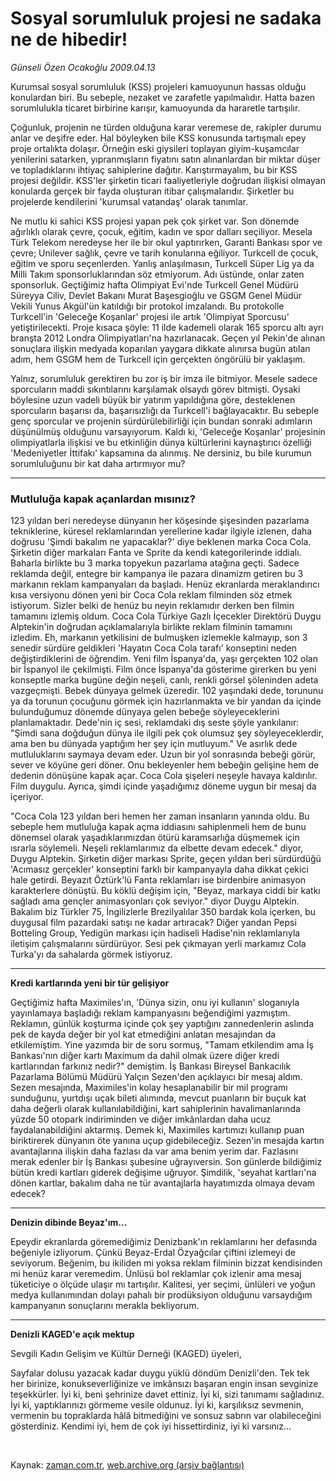 # Sosyal sorumluluk projesi ne sadaka ne de hibedir!

*Günseli Özen Ocakoğlu 2009.04.13*

<tr><td class="metin" colspan="2" style="padding-top: 20px; padding-left: 5px; padding-right: 10px;">Kurumsal sosyal sorumluluk (KSS) projeleri kamuoyunun hassas olduğu konulardan biri. Bu sebeple, nezaket ve zarafetle yapılmalıdır. Hatta bazen sorumlulukla ticaret birbirine karışır, kamuoyunda da hararetle tartışılır.</td></tr><tr><td class="metin" colspan="2" style="padding-top: 20px; padding-left: 5px; padding-right: 10px;"><p>Çoğunluk, projenin ne türden olduğuna karar veremese de, rakipler durumu anlar ve deşifre eder. Hal böyleyken bile KSS konusunda tartışmalı epey proje ortalıkta dolaşır. Örneğin eski giysileri toplayan giyim-kuşamcılar yenilerini satarken, yıpranmışların fiyatını satın alınanlardan bir miktar düşer ve topladıklarını ihtiyaç sahiplerine dağıtır. Karıştırmayalım, bu bir KSS projesi değildir. KSS'ler şirketin ticari faaliyetleriyle doğrudan ilişkisi olmayan konularda gerçek bir fayda oluşturan itibar çalışmalarıdır. Şirketler bu projelerde kendilerini 'kurumsal vatandaş' olarak tanımlar. 
<p> Ne mutlu ki sahici KSS projesi yapan pek çok şirket var. Son dönemde ağırlıklı olarak çevre, çocuk, eğitim, kadın ve spor dalları seçiliyor. Mesela Türk Telekom neredeyse her ile bir okul yaptırırken, Garanti Bankası spor ve çevre; Unilever sağlık, çevre ve tarih konularına eğiliyor. Turkcell de çocuk, eğitim ve sporu seçenlerden. Yanlış anlaşılmasın, Turkcell Süper Lig ya da Milli Takım sponsorluklarından söz etmiyorum. Adı üstünde, onlar zaten sponsorluk. Geçtiğimiz hafta Olimpiyat Evi'nde Turkcell Genel Müdürü Süreyya Ciliv, Devlet Bakanı Murat Başesgioğlu ve GSGM Genel Müdür Vekili Yunus Akgül'ün katıldığı bir protokol imzalandı. Bu protokolle Turkcell'in 'Geleceğe Koşanlar' projesi ile artık 'Olimpiyat Sporcusu' yetiştirilecekti. Proje kısaca şöyle: 11 ilde kademeli olarak 165 sporcu altı ayrı branşta 2012 Londra Olimpiyatları'na hazırlanacak. Geçen yıl Pekin'de alınan sonuçlara ilişkin medyada koparılan yaygara dikkate alınırsa bugün atılan adım, hem GSGM hem de Turkcell için gerçekten öngörülü bir yaklaşım.
<p> Yalnız, sorumluluk gerektiren bu zor iş bir imza ile bitmiyor. Mesele sadece sporcuların maddi sıkıntılarını karşılamak olsaydı görev bitmişti. Oysaki böylesine uzun vadeli büyük bir yatırım yapıldığına göre, desteklenen sporcuların başarısı da, başarısızlığı da Turkcell'i bağlayacaktır. Bu sebeple genç sporcular ve projenin sürdürülebilirliği için bundan sonraki adımların düşünülmüş olduğunu varsayıyorum. Kaldı ki, 'Geleceğe Koşanlar' projesinin olimpiyatlarla ilişkisi ve bu etkinliğin dünya kültürlerini kaynaştırıcı özelliği 'Medeniyetler İttifakı' kapsamına da alınmış. Ne dersiniz, bu bile kurumun sorumluluğunu bir kat daha artırmıyor mu? 
<p><hr/>
<p><h3>Mutluluğa kapak açanlardan mısınız?</h3>
<p>123 yıldan beri neredeyse dünyanın her köşesinde şişesinden pazarlama tekniklerine, küresel reklamlarından yerellerine kadar ilgiyle izlenen, daha doğrusu 'Şimdi bakalım ne yapacaklar?' diye beklenen marka Coca Cola. Şirketin diğer markaları Fanta ve Sprite da kendi kategorilerinde iddialı. Baharla birlikte bu 3 marka topyekun pazarlama atağına geçti. Sadece reklamda değil, entegre bir kampanya ile pazara dinamizm getiren bu 3 markanın reklam kampanyaları da başladı. Henüz ekranlarda meraklandırıcı kısa versiyonu dönen yeni bir Coca Cola reklam filminden söz etmek istiyorum. Sizler belki de henüz bu neyin reklamıdır derken ben filmin tamamını izlemiş oldum. Coca Cola Türkiye Gazlı İçecekler Direktörü Duygu Alptekin'in doğrudan açıklamalarıyla birlikte reklam filminin tamamını izledim. Eh, markanın yetkilisini de bulmuşken izlemekle kalmayıp, son 3 senedir sürdüre geldikleri 'Hayatın Coca Cola tarafı' konseptini neden değiştirdiklerini de öğrendim. Yeni film İspanya'da, yaşı gerçekten 102 olan bir İspanyol ile çekilmişti. Film önce İspanya'da gösterime girerken bu yeni konseptle marka bugüne değin neşeli, canlı, renkli görsel şöleninden adeta vazgeçmişti. Bebek dünyaya gelmek üzeredir. 102 yaşındaki dede, torununu ya da torunun çocuğunu görmek için hazırlanmakta ve bir yandan da içinde bulunduğumuz dönemde dünyaya gelen bebeğe söyleyeceklerini planlamaktadır. Dede'nin iç sesi, reklamdaki dış seste şöyle yankılanır: "Şimdi sana doğduğun dünya ile ilgili pek çok olumsuz şey söyleyeceklerdir, ama ben bu dünyada yaptığım her şey için mutluyum." Ve asırlık dede mutluluklarını saymaya devam eder. Uzun bir yol sonrasında bebeği görür, sever ve köyüne geri döner. Onu bekleyenler hem bebeğin gelişine hem de dedenin dönüşüne kapak açar. Coca Cola şişeleri neşeyle havaya kaldırılır. Film duygulu. Ayrıca, şimdi içinde yaşadığımız döneme uygun bir mesaj da içeriyor.
<p> "Coca Cola 123 yıldan beri hemen her zaman insanların yanında oldu. Bu sebeple hem mutluluğa kapak açma iddiasını sahiplenmeli hem de bunu dönemsel olarak yaşadıklarımızdan ötürü karamsarlığa düşmemek için ısrarla söylemeli. Neşeli reklamlarımız da elbette devam edecek." diyor, Duygu Alptekin. Şirketin diğer markası Sprite, geçen yıldan beri sürdürdüğü 'Acımasız gerçekler' konseptini farklı bir kampanyayla daha dikkat çekici hale getirdi. Beyazıt Öztürk'lü Fanta reklamları ise birdenbire animasyon karakterlere dönüştü. Bu köklü değişim için, "Beyaz, markaya ciddi bir katkı sağladı ama gençler animasyonları çok seviyor." diyor Duygu Alptekin. Bakalım biz Türkler 75, İngilizlerle Brezilyalılar 350 bardak kola içerken, bu duygusal film pazardaki satışı ne kadar artıracak? Diğer yandan Pepsi Botteling Group, Yedigün markası için hadiseli Hadise'nin reklamlarıyla iletişim çalışmalarını sürdürüyor. Sesi pek çıkmayan yerli markamız Cola Turka'yı da sahalarda görmek istiyoruz. 
<p><hr/>
<p><b>Kredi kartlarında yeni bir tür gelişiyor</b>
<p>Geçtiğimiz hafta Maximiles'ın, 'Dünya sizin, onu iyi kullanın' sloganıyla yayınlamaya başladığı reklam kampanyasını beğendiğimi yazmıştım. Reklamın, günlük koşturma içinde çok şey yaptığını zannedenlerin aslında pek de kayda değer bir yol kat etmediğini anlatan mesajından da etkilemiştim. Yine yazımda bir de soru sormuş, "Tamam etkilendim ama İş Bankası'nın diğer kartı Maximum da dahil olmak üzere diğer kredi kartlarından farkınız nedir?" demiştim. İş Bankası Bireysel Bankacılık Pazarlama Bölümü Müdürü Yalçın Sezen'den açıklayıcı bir mesaj aldım. Sezen mesajında, Maximiles'in kolay hesaplanabilir bir mil programı sunduğunu, yurtdışı uçak bileti alımında, mevcut puanların bir buçuk kat daha değerli olarak kullanılabildiğini, kart sahiplerinin havalimanlarında yüzde 50 otopark indiriminden ve diğer imkânlardan daha ucuz faydalanabildiğini aktarmış. Demek ki, Maximiles kartımızı kullanıp puan biriktirerek dünyanın öte yanına uçup gidebileceğiz. Sezen'in mesajda kartın avantajlarına ilişkin daha fazlası da var ama benim yerim dar. Fazlasını merak edenler bir İş Bankası şubesine uğrayıversin. Son günlerde bildiğimiz bütün kredi kartları giderek değişime uğruyor. Şimdilik, 'seyahat kartları'na dönen kartlar, bakalım daha ne tür avantajlarla hayatımızda olmaya devam edecek?
<p><hr/>
<p><b>Denizin dibinde Beyaz'ım...</b>
<p>Epeydir ekranlarda göremediğimiz Denizbank'ın reklamlarını her defasında beğeniyle izliyorum. Çünkü Beyaz-Erdal Özyağcılar çiftini izlemeyi de seviyorum. Beğenim, bu ikiliden mi yoksa reklam filminin bizzat kendisinden mi henüz karar veremedim. Ünlüsü bol reklamlar çok izlenir ama mesaj tüketiciye o ölçüde ulaşır mı tartışılır. Kalitesi, yer seçimi, ünlüleri ve yoğun medya kullanımından dolayı pahalı bir prodüksiyon olduğunu varsaydığım kampanyanın sonuçlarını merakla bekliyorum. 
<p><hr/>
<p><b>Denizli KAGED'e açık mektup</b>
<p>Sevgili Kadın Gelişim ve Kültür Derneği (KAGED) üyeleri,
<p> Sayfalar dolusu yazacak kadar duygu yüklü döndüm Denizli'den. Tek tek her birinize, konukseverliğinize ve imkânsızı başaran engin insan sevginize teşekkürler. İyi ki, beni şehrinize davet ettiniz. İyi ki, sizi tanımamı sağladınız. İyi ki, yaptıklarınızı görmeme vesile oldunuz. İyi ki, karşılıksız sevmenin, vermenin bu topraklarda hâlâ bitmediğini ve sonsuz sabrın var olabileceğini gösterdiniz. Kendimi iyi, hem de çok iyi hissettirdiniz, iyi ki varsınız...
<p><br/></p></p></p></p></p></p></p></p></p></p></p></p></p></p></p></p></p></p></td></tr>

Kaynak: [zaman.com.tr](http://zaman.com.tr/yazar.do?yazino=836796), [web.archive.org (arşiv bağlantısı)](http://web.archive.org/web/20090619162121/http://www.zaman.com.tr:80/yazar.do?yazino=836796)

